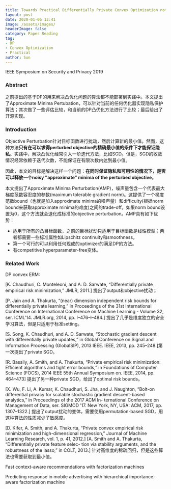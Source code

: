 ```yaml
---
title: Towards Practical Differentially Private Convex Optimization notes
layout: post
date: 2020-01-06 12:41
image: /assets/images/
headerImage: false
category: Paper Reading
tag:
- DP
- Convex Optimization
- Practical
author: Sun
---
```


IEEE Symposium on Security and Privacy 2019

### Abstract

之前提出的基于DP的用来解决凸优化问题的算法都不能部署到实践中。本文提出了Approximate Minima Pertubation，可以针对当前的任何优化器实现隐私保护算法；其次做了一些评估比较，和当前的DP凸优化方法进行了比较；最后给出了开源实现。

<!--more-->

### Introduction

Objective Perturbation针对目标函数进行扰动，然后计算新的最小值。然而，这种方法**只有在可以求得perturbed objective的精确最小值的条件下才能保证隐私**。实践中，解决凸优化经常引入一阶迭代方法，比如SGD。但是，SGD的收敛情况经常依赖于迭代次数，不能保证在有限次数内达到最小值。

因此，本文的目标是解决这样一个问题：**在同时保证隐私和可用性的情况下，是否可以释放一个noisy "approximate" minima of the  perturbed objective**。

本文提出了Approximate Minima Perturbation(AMP)，噪声量包含一个代表最大梯度范数容忍度的参数(maximum tolerable gradient norm)。这提供了一个梯度范数bound（也就是加入approximate minima的噪声量）和difficulty(根据norm bound来获取approximate minima的难度)之间的trade-off。如果norm bound设置为0，这个方法就会退化成标准的objective perturbation。AMP具有如下优势：

* 适用于所有的凸目标函数，之前的目标扰动只适用于目标函数是线性模型；两者都需要一些标准属性如Lipschitz continuity和smoothness。
* 第一个可行的可以利用任何现成的optimizer的满足DP的方法。
* 有competitive hyperparameter-free变体。

### Related Work

DP convex ERM:

[K. Chaudhuri, C. Monteleoni, and A. D. Sarwate, “Differentially private empirical risk minimization,” JMLR, 2011.] 提出了output和objective扰动；

[P. Jain and A. Thakurta, “(near) dimension independent risk bounds for differentially private learning,” in Proceedings of the 31st International Conference on International Conference on Machine Learning - Volume 32, ser. ICML’14. JMLR.org, 2014, pp. I–476–I–484.] 提出了几乎是维度独立的安全学习算法，但是只适用于标准setting。

[S. Song, K. Chaudhuri, and A. D. Sarwate, “Stochastic gradient descent with differentially private updates,” in Global Conference on Signal and Information Processing (GlobalSIP), 2013 IEEE. IEEE, 2013, pp. 245–248.]第一次提出了private SGD。

[R. Bassily, A. Smith, and A. Thakurta, “Private empirical risk minimization: Efficient algorithms and tight error bounds,” in Foundations of Computer Science (FOCS), 2014 IEEE 55th Annual Symposium on. IEEE, 2014, pp. 464–473] 提出了另一种private SGD，给出了optimal risk bounds。

[X. Wu, F. Li, A. Kumar, K. Chaudhuri, S. Jha, and J. Naughton, “Bolt-on differential privacy for scalable stochastic gradient descent-based analytics,” in Proceedings of the 2017 ACM In- ternational Conference on Management of Data, ser. SIGMOD ’17. New York, NY, USA: ACM, 2017, pp. 1307–1322.] 提出了output扰动的变体，需要使用permutation-based SGD，用这种算法的性质减少了敏感度。

[D. Kifer, A. Smith, and A. Thakurta, “Private convex empirical risk minimization and high-dimensional regression,” Journal of Machine Learning Research, vol. 1, p. 41, 2012.] [A. Smith and A. Thakurta, “Differentially private feature selec- tion via stability arguments, and the robustness of the lasso,” in COLT, 2013.] 针对高维度的稀疏回归，但是这些算法也需要获取到最小值。

Fast context-aware recommendations with factorization machines

Predicting response in mobile advertising with hierarchical importance-aware factorization machine

















